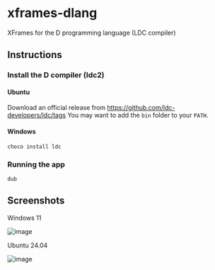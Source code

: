 # xframes-dlang
XFrames for the D programming language (LDC compiler)

## Instructions

### Install the D compiler (ldc2)

#### Ubuntu

Download an official release from https://github.com/ldc-developers/ldc/tags
You may want to add the `bin` folder to your `PATH`.

#### Windows

`choco install ldc`

### Running the app

`dub`

## Screenshots

Windows 11

![image](https://github.com/user-attachments/assets/f6444bd9-0d82-486f-bbad-e71cc12d7cb8)

Ubuntu 24.04

![image](https://github.com/user-attachments/assets/052ebadb-74da-41f8-ba58-b0d32f27625b)
